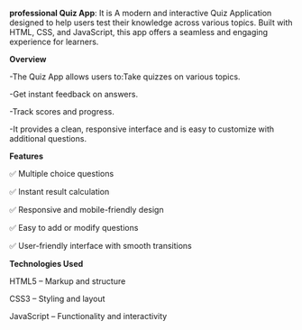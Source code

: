 **professional Quiz App**: It is A modern and interactive Quiz Application designed to help users test their knowledge across various topics. Built with HTML, CSS, and JavaScript, this app offers a seamless and engaging experience for learners.

 **Overview**

-The Quiz App allows users to:Take quizzes on various topics.

-Get instant feedback on answers.

-Track scores and progress.

-It provides a clean, responsive interface and is easy to customize with additional questions.

**Features**

✅ Multiple choice questions

✅ Instant result calculation

✅ Responsive and mobile-friendly design

✅ Easy to add or modify questions

✅ User-friendly interface with smooth transitions

**Technologies Used**

HTML5 – Markup and structure

CSS3 – Styling and layout

JavaScript – Functionality and interactivity
